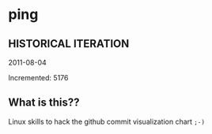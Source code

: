 # ping

## HISTORICAL ITERATION
2011-08-04

Incremented: 5176

## What is this?? 
Linux skills to hack the github commit visualization chart `;-)`
